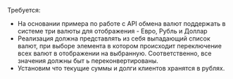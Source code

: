 Требуется:

 * На основании примера по работе с API обмена валют поддержать в системе три валюты для отображения - Евро, Рубль и Доллар
 * Реализация должна представлять из себя выпадающий список валют, при выборе элемента в котором происходит переключение всех валют в отображении на выбранную. Соответственно, все значения должны быт ь переконвертированы. 
 * Установим что текущие суммы и долги клиентов хранятся в рублях. 